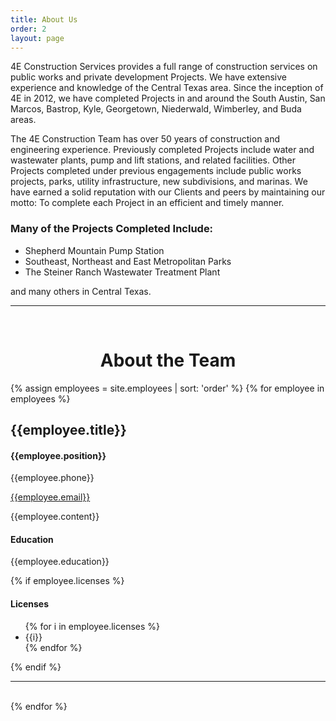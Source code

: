 ```yaml
---
title: About Us
order: 2
layout: page
---
```


4E Construction Services provides a full range of construction services on public works and private development Projects.  We have extensive experience and knowledge of the Central Texas area.  Since the inception of 4E in 2012, we have completed Projects in and around the South Austin, San Marcos, Bastrop, Kyle, Georgetown, Niederwald, Wimberley, and Buda areas.

The 4E Construction Team has over 50 years of construction and engineering experience.  Previously completed Projects include water and wastewater plants, pump and lift stations, and related facilities.  Other Projects completed under previous engagements include public works projects, parks, utility infrastructure, new subdivisions, and marinas. 
 We have earned a solid reputation with our Clients and peers by maintaining our motto:  To complete each Project in an efficient and timely manner.

### Many of the Projects Completed Include:

* Shepherd Mountain Pump Station
* Southeast, Northeast and East Metropolitan Parks
* The Steiner Ranch Wastewater Treatment Plant

 and many others in Central Texas.

<hr/>
<br/>
<h1 style="text-align: center;">About the Team</h1>
<div class="employee-container">
	{% assign employees = site.employees | sort: 'order' %}
	{% for employee in employees %}
		<div class="employee-entry">
			<h2 class="employee-title">
				{{employee.title}}
			</h2>
			<h4 class="employee-subtitle">
				{{employee.position}}
			</h4>
			<p>
				{{employee.phone}}
			</p>
			<a href="mailto:{{employee.Email}}">
				{{employee.email}}
			</a>
			<p>
				{{employee.content}}
			</p>
			<h4>
				Education
			</h4>
			<p>
				{{employee.education}}
			</p>
			{% if employee.licenses %}
				<h4>
					Licenses
				</h4>
				<ul>
				{% for i in employee.licenses %}
					<li>
						{{i}}
					</li>
				{% endfor %}
				</ul>
			{% endif %}
		</div>
		<hr/>
		<br/>
	{% endfor %}
</div>